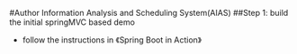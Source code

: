#Author Information Analysis and Scheduling System(AIAS)
##Step 1: build the initial springMVC based demo
* follow the instructions in 《Spring Boot in Action》